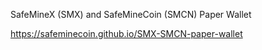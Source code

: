 SafeMineX (SMX) and SafeMineCoin (SMCN) Paper Wallet

https://safeminecoin.github.io/SMX-SMCN-paper-wallet
